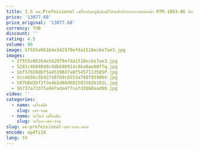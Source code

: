 ```yaml
---
title: 3.5 มม.Professional เครื่องบินอลูมิเนียมไร้สายสักปากกาถาวรแต่งหน้า RTM-1003-86 ศิลปินสัก Body Depiction
price: '13077.68'
price_original: '13077.68'
currency: THB
discount: ''
rating: 4.5
volume: 96
image: Sf555e061b4e342979efda1518ecbe7ae3.jpg
images:
  - Sf555e061b4e342979efda1518ecbe7ae3.jpg
  - S201c4b04848c4dbb90914cdea0ae60ffq.jpg
  - Sbf57020dbf5a45398d7a0f5457113505P.jpg
  - Scceb5bc5b42748fb9c6553a768f85906V.jpg
  - S07b8d2bf2f3e4b2d80d682583362b181L.jpg
  - Sb737a73375a947ada4f7cefd2660aad9U.jpg
video: ''
categories:
  - name: เครื่องมือ
    slug: เคร-องม
  - name: อะไหล่ เครื่องมือ
    slug: อะไหล-เคร-องม
slug: มม-professional-เคร-องบ-นอล
encode: op4Ts16
lang: th
---
```

  